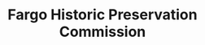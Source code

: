 ---
layout: repo
title: "Fargo Historic Preservation Commission"
id: 6329
permalink: repos/6329/
---